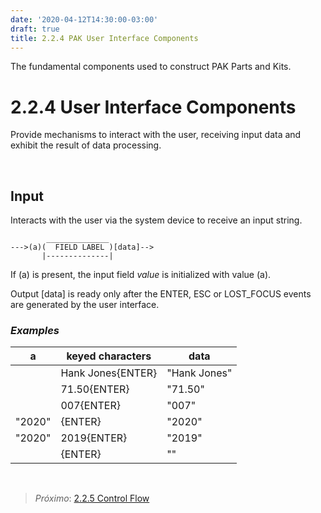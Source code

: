 ```yaml
---
date: '2020-04-12T14:30:00-03:00'
draft: true
title: 2.2.4 PAK User Interface Components
---
```


The fundamental components used to construct PAK Parts and Kits.

2.2.4 User Interface Components
======================

Provide mechanisms to interact with the user, receiving input data and exhibit the result of data processing.

 

Input
----

Interacts with the user via the system device to receive an input string.

~~~~~~~~~~~~~~~~~~~~~~~~~~~~~~~~~~~~~~~~~~~~~~~~~~~~~~~~~~~~~~~~~~~
        ______________
--->(a)(  FIELD LABEL )[data]-->
       |--------------|

~~~~~~~~~~~~~~~~~~~~~~~~~~~~~~~~~~~~~~~~~~~~~~~~~~~~~~~~~~~~~~~~~~~

If (a) is present, the input field *value* is initialized with value (a).

Output [data] is ready only after the ENTER, ESC or LOST_FOCUS events are generated by the user interface.


### *Examples*

| a     | keyed characters     | data           |
|-------|----------------------|----------------|
|       | Hank Jones{ENTER}    | "Hank Jones"   |
|       | 71.50{ENTER}         | "71.50"        |
|       | 007{ENTER}           | "007"          |
|"2020" | {ENTER}              | "2020"         |
|"2020" | 2019{ENTER}          | "2019"         |
|       | {ENTER}              | ""             |

 

>   *Próximo*: [2.2.5 Control Flow](2.2.5-Control-Flow-Components.md)

